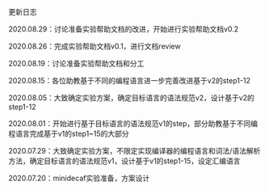 更新日志

2020.08.29：讨论准备实验帮助文档的改进，开始进行实验帮助文档v0.2

2020.08.26：完成实验帮助文档v0.1，进行文档review

2020.08.19：讨论准备实验帮助文档和分工

2020.08.15：各位助教基于不同的编程语言进一步完善改进基于v2的step1-12

2020.08.05：大致确定实验方案，确定目标语言的语法规范v2，设计基于v2的step1-12

2020.08.01：开始进行基于目标语言的语法规范v1的step，部分助教基于不同编程语言完成基于v1的step1~15的大部分

2020.07.29：大致确定实验方案，不限定实现编译器的编程语言和词法/语法解析方法，确定目标语言的语法规范v1，设计基于v1的step1-15，设定汇编语言

2020.07.20：minidecaf实验准备，方案设计